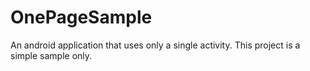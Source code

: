 # OnePageSample
An android application that uses only a single activity. This project is a simple sample only.
